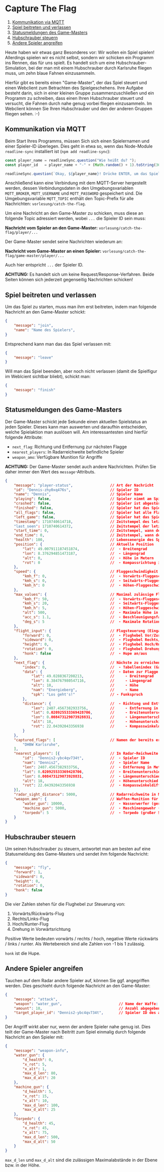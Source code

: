 Capture The Flag
================

1. [Kommunikation via MQTT](#kommunikation-via-mqtt)
1. [Spiel beitreten und verlassen](#spiel-beitreten-und-verlassen)
1. [Statusmeldungen des Game-Masters](#statusmeldungen-des-game-masters)
1. [Hubschrauber steuern](#hubschrauber-steuern)
1. [Andere Spieler angreifen](#andere-spieler-angreifen)

Heute haben wir etwas ganz Besonderes vor: Wir wollen ein Spiel spielen! Allerdings spielen
wir es nicht selbst, sondern wir schicken ein Programm ins Rennen, das für uns spielt. Es
handelt sich um eine Hubschrauber-Simulation, bei der man mit einem Hubschrauber durch Karlsruhe
fliegen muss, um zehn blaue Fahnen einzusammeln.

Hierfür gibt es bereits einen "Game-Master", der das Spiel steuert und einen Webclient zum Betrachten
des Spielgeschehens. Ihre Aufgabe besteht darin, sich in einer kleinen Gruppe zusammenzuschließen und
ein Programm zu schreiben, dass einen Ihren Hubschrauber steuert und versucht, die Fahnen durch nahe
genug vorbei fliegen einzusammeln. Im Webclient können Sie Ihren Hubschrauber und den der anderen
Gruppen fliegen sehen. :-)

Kommunikation via MQTT
----------------------

Beim Start Ihres Programms, müssen Sich sich einen Spielernamen und einer Spieler-ID überlegen.
Dies geht in etwa so, wenn das Node-Module `readline-sync` installiert ist (`npm add readline-sync`):

```js
const player_name = readlineSync.question("Wie heißt du? ");
const player_id   = player_name + "-" + (Math.random() + 1).toString(36).substring(2);

readlineSync.question(`Okay, ${player_name}! Drücke ENTER, um das Spiel zu starten.`);
```

Anschließend kann eine Verbindung mit dem MQTT-Server hergestellt werden, dessen Verbindungsdaten
in den Umgebungsvariablen `MQTT_BROKER`, `MQTT_USERNAME` und `MQTT_PASSWORD` gespeichert sind.
Die Umgebungsvariable `MQTT_TOPIC` enthält den Topic-Prefix für alle Nachrichten: `vorlesung/catch-the-flag`.

Um eine Nachricht an den Game-Master zu schicken, muss diese an folgende Topic adressiert werden,
wobei `...` die Spieler ID sein muss:

**Nachricht vom Spieler an den Game-Master:** `vorlesung/catch-the-flag/player/...`

Der Game-Master sendet seine Nachrichten wiederum an:

**Nachricht vom Game-Master an einen Spieler:** `vorlesung/catch-the-flag/game-master/player/...`

Auch hier entspricht `...` der Spieler ID.

**ACHTUNG:** Es handelt sich um keine Request/Response-Verfahren. Beide Seiten können sich jederzeit
gegenseitig Nachrichten schicken!

Spiel beitreten und verlassen
-----------------------------

Um das Spiel zu starten, muss man ihm erst beitreten, indem man folgende Nachricht an den
Game-Master schickt:

```json
{
    "message": "join",
    "name": "Name des Spielers",
}
```

Entsprechend kann man das das Spiel verlassen mit:

```json
{
    "message": "leave"
}
```

Will man das Spiel beenden, aber noch nicht verlassen (damit die Spielfigur im Weblcient sichtbar
bliebt), schickt man:

```json
{
    "message": "finish"
}
```

Statusmeldungen des Game-Masters
--------------------------------

Der Game-Master schickt jede Sekunde einen aktuellen Spielstatus an jeden Spieler.
Dieses kann man auswerten und daraufhin entscheiden, welche Spielaktion man auslösen will.
Am interessantesten sind hierfür folgende Attribute:

 * `next_flag`: Richtung und Entfernung zur nächsten Flagge
 * `nearest_players`: In Radarreichweite befindliche Spieler
 * `weapon_amo`: Verfügbare Munition für Angriffe

**ACHTUNG:** Der Game-Master sendet auch andere Nachrichten. Prüfen Sie daher immer den
Wert des `message`-Attributs.

```json
{
    "message": "player-status",                 // Art der Nachricht
    "id": "Dennis-zhy0xq476s",                  // Spieler ID
    "name": "Dennis",                           // Spieler Name
    "playing": false,                           // Spieler nimmt am Spielt teil
    "crashed": false,                           // Spieler ist abgestürzt
    "finished": false,                          // Spieler hat das Spiel beendet
    "all_flags": false,                         // Spieler hat alle Flaggen eingesammelt
    "left_game": false,                         // Spieler hat das Spiel verlassen
    "timestamp": 1710740614718,                 // Zeitstempel des letzten Status-Updates (Millisekunden seit dem 01.01.1970, 0:00 Uhr)
    "last_seen": 1710740614372,                 // Zeitstempel der letzten Spielaktion
    "start_time": 0,                            // Zeitstempel, wann der Spieler das Spiel begonnen hat
    "end_time": 0,                              // Zeitstempel, wann der Spieler das Spiel beendet hat
    "health": 100,                              // Lebensenergie des Spielers (wichtig für Angriffe, siehe Waffen unten)
    "position": {                               // Aktuelle Position
        "lat": 49.007911187451874,              //  - Breitengrad
        "lon": 8.376294851473187,               //  - Längengrad
        "alt": 0,                               //  - Höhe in Metern
        "rot": 0                                //  - Kompassrichtung in Grad, 0 = N, 90 = O, 180 = S, 270 = W
    },
    "speed": {                                  // Fluggeschwindigkeit
        "kmh_f": 0,                             //  - Vorwärts-Fluggeschwindigkeit in km/h
        "kmh_s": 0,                             //  - Seitwärts-Fluggeschwindigkeit in km/h
        "kmh_h": 0                              //  - Höhen-Fluggeschwindigkeit in km/h
    },
    "max_values": {                             // Maximal zulässige Flugwerte (für den Game-Master intern  )
        "kmh_f": 50,                            //  - Vorwärts-Fluggeschwindigkeit in km/h
        "kmh_s": 20,                            //  - Seitwärts-Fluggeschwindigkeit in km/h
        "kmh_h": 5,                             //  - Höhen-Fluggeschwindigkeit in km/h
        "alt": 500,                             //  - Maximale Höhe in m
        "acc_s": 1.1,                           //  - Beschleunigungsfaktor je Sekunde
        "deg_s": 5                              //  - Maximale Rotationsänderung je Sekunde in Grad
    },
    "flight_input": {                           // Flugsteuerung (Eingaben des Spielers, alle von -1...1)
        "forward": 0,                           //  - Flughebel Vor/Zurück
        "sideward": 0,                          //  - Flughebel Rechts/Links
        "height": 0,                            //  - Flughebel Hoch/Runter
        "rotation": 0,                          //  - Flughebel Drehung
        "honk": false                           //  - Hupe an/aus
    },
    "next_flag": {                              // Nächste zu erreichende Flagge
        "index": 0,                             //  - Tabellenindex (Game-Master intern)
        "data": {                               //  - Daten zur Flagge
            "lat": 49.0288367208213,            //     - Breitengrad
            "lon": 8.384767980547116,           //     - Längengrad
            "alt": 18,                          //     - Höhe
            "nam": "Energieberg",               //     - Name
            "spk": "Los geht's!"                // - Funkspruch
        },
        "distance": {                           //  - Richtung und Entfernung 
            "len": 2407.4567382933756,          //     - Entfernung in Metern
            "lat": 0.020925533369428706,        //     - Breitenunterschied in Grad
            "lon": 0.008473129073928831,        //     - Längenunterschied in Grad
            "alt": 18,                          //     - Höhenunterschied in Metern
            "rot": 22.04392043356938            //     - Kompasswinkeldifferenz in Grad (0 = in Flugrichtung)
        }
    },
    "captured_flags": [                         // Namen der bereits erreichten Flaggen (Strings)
        "DHBW Karlsruhe",
    ],
    "nearest_players": [{                       // In Radar-Reichweite befindliche Spieler
        "id":  "Dennis2-ybc4qv734t",            //  - Spieler ID
        "nam": "Dennis2",                       //  - Spieler Name
        "len": 2407.4567382933756,              //  - Entfernung in Metern
        "lat": 0.020925533369428706,            //  - Breitenunterschied in Grad
        "lon": 0.008473129073928831,            //  - Längenunterschied in Grad
        "alt": 18,                              //  - Höhenunterschied in Metern
        "rot": 22.04392043356938                //  - Kompasswinkeldifferenz in Grad (0 = in Flugrichtung)
    }],
    "radar_sight_distance": 5000,               // Radarreichweite in Metern
    "weapon_amo": {                             // Waffen-Munition für Angriffe auf andere Spieler
        "water_gun": 10000,                     //  - Wasserwerfer (geringer Schaden)
        "machine_gun": 5000,                    //  - Maschinengewehr (mittlerer Schaden)
        "torpedo": 5                            //  - Torpedo (großer Schaden)
    }
}
```

Hubschrauber steuern
--------------------

Um seinen Hubschrauber zu steuern, antwortet man am besten auf eine Statusmeldung des Game-Masters
und sendet ihm folgende Nachricht:

```json
{
    "message": "fly",
    "forward": 1,
    "sideward": 0,
    "height": 0,
    "rotation": 0,
    "honk": false
}
```

Die vier Zahlen stehen für die Flughebel zur Steuerung von:

1. Vorwärts/Rückwärts-Flug
1. Rechts/Links-Flug
1. Hoch/Runter-Flug
1. Drehung in Vorwärtsrichtung

Positive Werte bedeuten vorwärts / rechts / hoch, negative Werte rückwärts / links / runter.
Als Wertebereich sind alle Zahlen von -1 bis 1 zulässig.

`honk` ist die Hupe.

Andere Spieler angreifen
------------------------

Tauchen auf dem Radar andere Spieler auf, können Sie ggf. angegriffen werden. Dies geschieht
durch folgende Nachricht an den Game-Master:

```json
{
    "message": "attack",
    "weapon": "water_gun",                          // Name der Waffe: water_gun, machine_gun, torpedo
    "amount": 10,                                   // Anzahl abgegebener Schuss
    "target_player_id": "Dennis2-ybc4qv734t",       // Spieler ID des angegriffenen Spielers
}
```

Der Angriff wirkt aber nur, wenn der andere Spieler nahe genug ist. Dies teilt der Game-Master
nach Beitritt zum Spiel einmalig durch folgende Nachricht an den Spieler mit:

```json
{
    "message": "weapon-info",
    "water_gun": {
        "d_health": 0,
        "x_rot": 5,
        "x_alt": 1,
        "max_d_len": 80,
        "max_d_alt": 20
    },
    "machine_gun": {
        "d_health": 5,
        "x_rot": 15,
        "x_alt": 10,
        "max_d_len": 100,
        "max_d_alt": 25
    },
    "torpedo": {
        "d_health": 45,
        "x_rot": 45,
        "x_alt": 75,
        "max_d_len": 500,
        "max_d_alt": 50
    }
}
```

`max_d_len` und `max_d_alt` sind die zulässigen Maximalabstände in der Ebene bzw. in der Höhe.